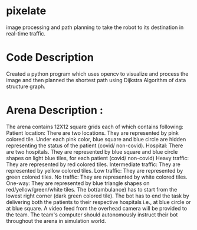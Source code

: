# pixelate
 image processing and path planning to take the robot to its destination in real-time traffic.
 
# Code Description
 Created a python program which uses opencv to visualize and process the image and then planned the shortest path using Dijkstra Algorithm of data structure graph.

# Arena Description : 
The arena contains 12X12 square grids each of which contains following:
Patient location: There are two locations. They are represented by pink 
colored tile. Under each pink color, blue square and blue circle are hidden 
representing the status of the patient (covid/ non-covid).
Hospital: There are two hospitals. They are represented by blue square and 
blue circle shapes on light blue tiles, for each patient (covid/ non-covid)
Heavy traffic: They are represented by red colored tiles. 
Intermediate traffic: They are represented by yellow colored tiles.
Low traffic: They are represented by green colored tiles.
No traffic: They are represented by white colored tiles.
One-way: They are represented by blue triangle shapes on 
red/yellow/green/white tiles.
The bot(ambulance) has to start from the lowest right corner (dark green 
colored tile).
The bot has to end the task by delivering both the patients to their 
respective hospitals i.e., at blue circle or at blue square.
A video feed from the overhead camera will be provided to the team. The 
team's computer should autonomously instruct their bot throughout the 
arena in simulation world.
